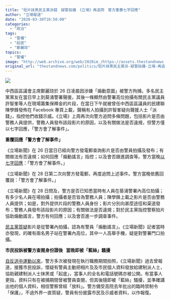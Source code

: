 ```yaml
---
title: "短片抹黑民主黨派錢　疑警拍攝　《立場》再追問　警方重覆七字回應"
author: "立場報道"
date: "2020-03-30T10:50:00"
categories:
  - "政治"
tags:
  - "警權"
  - "起底"
  - "鄭麗琼"
topics:
  - "警權"
image: "http://web.archive.org/web/2020im_/https://assets.thestandnews.com/media/photos/20200329-15_ox3H9.png"
original_url: "thestandnews.com/politics/短片抹黑民主黨派-疑警拍攝-立場-再追問-警方重覆七字回應"
---
```

![](http://web.archive.org/web/2020im_/https://assets.thestandnews.com/media/photos/20200329-15_ox3H9.png)

中西區區議會主席鄭麗琼於 26 日凌晨因涉嫌「煽動意圖」被警方拘捕，多名民主黨黨友在當日早上到葵涌警署聲援，其後一條顯然由警署高位拍攝有關民主黨議員許智峯等人在現場籌集保釋金的片段，在當日下午就被曾任中西區區議員的民建聯陳學鋒發佈在 Facebook 專頁上載，聲稱有人拍攝到許智峯疑向聲援人士「派錢」，指控他們收錢示威。《立場》上周再次向警方追問多條問題，包括影片是否由警務人員提供，警務人員發布該段影片的原因，以及有關做法是否違規，但警方僅以七字回應，「警方會了解事件」。

**重覆回應「警方會了解事件」**

《立場新聞》在 26 日當日已經向警方發電郵查詢影片是否由警員拍攝及發布；有關做法有否違規；如何回應「煽動謠言」指控；以及會否跟進調查等。警方當晚[以七字回應](../../politics/鄭麗琼被捕-短片抹黑民主黨派錢-由警員拍攝-警方僅七字回應/)：「警方會了解事件。」

《立場新聞》在 28 日第二次向警方發電郵，再度追問上述事件。警方當晚依舊回覆說：「警方會了解事件。」

《立場新聞》在 28 日問及，警方是否已知悉當時有人員在葵涌警署內高位拍攝；有多少名人員在場拍攝；拍攝者是否皆為警務人員；陳學鋒上載之影片是否由警務人員提供；如是，對外提供片段的警務人員身份；影片分別向甚麼途徑和渠道發布；警務人員發布該段影片的原因；有關做法是否違規；對於民主黨指控警察拍片協助煽動謠言，警方有何回應；以及會否進一步調查事件。

[民主黨質疑](../../politics/鄭麗琼被捕-黨友夾錢保釋-遭藍絲群組抹黑收錢示威-民主黨質疑警員拍片-煽動謠言/)影片是從警署內拍攝，認為有警員「煽動謠言」。《立場新聞》記者當時亦發現，的確有兩名男子站在警署內高位，其中一人高舉手機，疑是對警署門口拍攝。

**市民投訴被警方查閱身份證後   當晚即被「藍絲」騷擾**

[自反送中運動以來](../../politics/警員疑多次拍攝示威者記者-洩市民個人資料-交建制陣營助-起底-攻擊/)，警方多次被發現在執行職務期間拍照，《立場新聞》過去曾報道，接獲市民投訴，懷疑有警員主動把相片及及市民個人資料發放給建制派人士，協助親建制派人士抹黑或「起底」，當事人的全名和電話號碼亦被公開。有當事人更指，資料只有在被捕期間曾被警員查閱，但其後隨即被「藍絲」騷擾，並準確講出他的個人資料，相信警察曾經「放料」。警方備受高院去年批出的臨時禁制令「保護」，不過外界一直質疑，警員有份披露市民及示威者資料，以作報復。